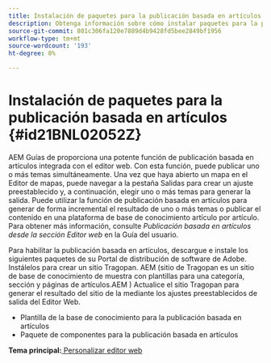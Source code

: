 ```yaml
---
title: Instalación de paquetes para la publicación basada en artículos
description: Obtenga información sobre cómo instalar paquetes para la publicación basada en artículos
source-git-commit: 801c306fa120e7889d4b9428fd5bee2849bf1956
workflow-type: tm+mt
source-wordcount: '193'
ht-degree: 0%

---
```



# Instalación de paquetes para la publicación basada en artículos {#id21BNL02052Z}

AEM Guías de proporciona una potente función de publicación basada en artículos integrada con el editor web. Con esta función, puede publicar uno o más temas simultáneamente. Una vez que haya abierto un mapa en el Editor de mapas, puede navegar a la pestaña Salidas para crear un ajuste preestablecido y, a continuación, elegir uno o más temas para generar la salida. Puede utilizar la función de publicación basada en artículos para generar de forma incremental el resultado de uno o más temas o publicar el contenido en una plataforma de base de conocimiento artículo por artículo. Para obtener más información, consulte *Publicación basada en artículos desde la sección Editor web* en la Guía del usuario.

Para habilitar la publicación basada en artículos, descargue e instale los siguientes paquetes de su Portal de distribución de software de Adobe. Instálelos para crear un sitio Tragopan. AEM \(sitio de Tragopan es un sitio de base de conocimiento de muestra con plantillas para una categoría, sección y páginas de artículos.AEM \) Actualice el sitio Tragopan para generar el resultado del sitio de la mediante los ajustes preestablecidos de salida del Editor Web.

- Plantilla de la base de conocimiento para la publicación basada en artículos
- Paquete de componentes para la publicación basada en artículos

**Tema principal:**[ Personalizar editor web](conf-web-editor.md)

